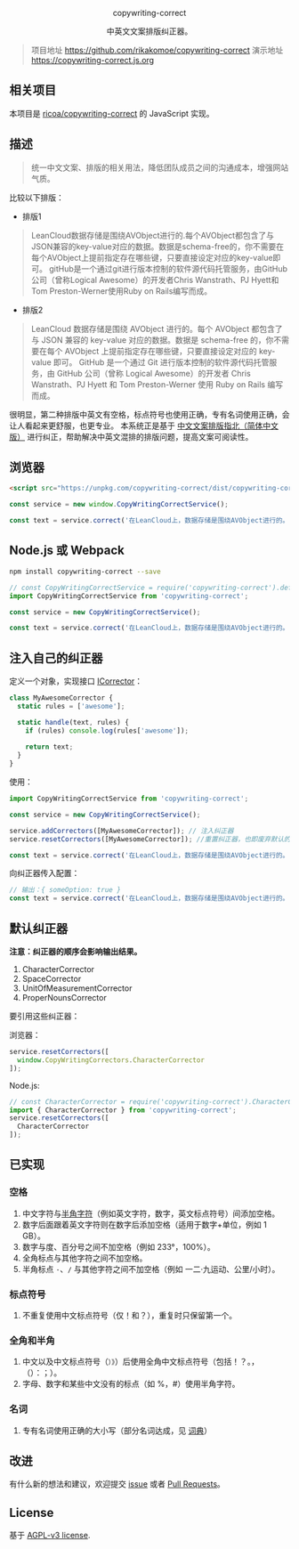 <p align="center">
copywriting-correct
</a>

<p align="center">中英文文案排版纠正器。</p>

> 项目地址 https://github.com/rikakomoe/copywriting-correct
演示地址 https://copywriting-correct.js.org

## 相关项目

本项目是 [ricoa/copywriting-correct](https://github.com/ricoa/copywriting-correct) 的 JavaScript 实现。

## 描述

> 统一中文文案、排版的相关用法，降低团队成员之间的沟通成本，增强网站气质。
 
比较以下排版：
* 排版1
>LeanCloud数据存储是围绕AVObject进行的.每个AVObject都包含了与JSON兼容的key-value对应的数据。数据是schema-free的，你不需要在每个AVObject上提前指定存在哪些键，只要直接设定对应的key-value即可。
gitHub是一个通过git进行版本控制的软件源代码托管服务，由GitHub公司（曾称Logical Awesome）的开发者Chris Wanstrath、PJ Hyett和Tom Preston-Werner使用Ruby on Rails编写而成。

* 排版2
>LeanCloud 数据存储是围绕 AVObject 进行的。每个 AVObject 都包含了与 JSON 兼容的 key-value 对应的数据。数据是 schema-free 的，你不需要在每个 AVObject 上提前指定存在哪些键，只要直接设定对应的 key-value 即可。
GitHub 是一个通过 Git 进行版本控制的软件源代码托管服务，由 GitHub 公司（曾称 Logical Awesome）的开发者 Chris Wanstrath、PJ Hyett 和 Tom Preston-Werner 使用 Ruby on Rails 编写而成。

很明显，第二种排版中英文有空格，标点符号也使用正确，专有名词使用正确，会让人看起来更舒服，也更专业。
本系统正是基于 [中文文案排版指北（简体中文版）](https://github.com/mzlogin/chinese-copywriting-guidelines) 进行纠正，帮助解决中英文混排的排版问题，提高文案可阅读性。

## 浏览器

```html
<script src="https://unpkg.com/copywriting-correct/dist/copywriting-correct.min.js"></script>
```

```javascript
const service = new window.CopyWritingCorrectService();

const text = service.correct('在LeanCloud上，数据存储是围绕AVObject进行的。');
```

## Node.js 或 Webpack

```bash
npm install copywriting-correct --save
```

```javascript
// const CopyWritingCorrectService = require('copywriting-correct').default;
import CopyWritingCorrectService from 'copywriting-correct';

const service = new CopyWritingCorrectService();

const text = service.correct('在LeanCloud上，数据存储是围绕AVObject进行的。');
```

## 注入自己的纠正器

定义一个对象，实现接口 [ICorrector](https://github.com/rikakomoe/copywriting-correct/tree/master/@types/correctors/Interfaces/ICorrector.d.ts)：

```javascript
class MyAwesomeCorrector {
  static rules = ['awesome'];

  static handle(text, rules) {
    if (rules) console.log(rules['awesome']);
    
    return text;
  }
}
```

使用：

```javascript
import CopyWritingCorrectService from 'copywriting-correct';

const service = new CopyWritingCorrectService();

service.addCorrectors([MyAwesomeCorrector]); // 注入纠正器
service.resetCorrectors([MyAwesomeCorrector]); //重置纠正器，也即废弃默认的纠正器

const text = service.correct('在LeanCloud上，数据存储是围绕AVObject进行的。');

```

向纠正器传入配置：

```javascript
// 输出：{ someOption: true }
const text = service.correct('在LeanCloud上，数据存储是围绕AVObject进行的。', { awesome: { someOption: true } });
```


## 默认纠正器

**注意：纠正器的顺序会影响输出结果。**

1. CharacterCorrector
2. SpaceCorrector
3. UnitOfMeasurementCorrector
4. ProperNounsCorrector

要引用这些纠正器：

浏览器：

```javascript
service.resetCorrectors([
  window.CopyWritingCorrectors.CharacterCorrector
]);
```

Node.js:

```javascript
// const CharacterCorrector = require('copywriting-correct').CharacterCorrector;
import { CharacterCorrector } from 'copywriting-correct';
service.resetCorrectors([
  CharacterCorrector
]);
```

## 已实现

### 空格

1. 中文字符与[半角字符](http://zh.wikipedia.org/wiki/%E5%85%A8%E5%BD%A2%E5%92%8C%E5%8D%8A%E5%BD%A2)（例如英文字符，数字，英文标点符号）间添加空格。
2. 数字后面跟着英文字符则在数字后添加空格（适用于数字+单位，例如 1 GB）。
3. 数字与度、百分号之间不加空格（例如 233°，100%）。
4. 全角标点与其他字符之间不加空格。
5. 半角标点 `·`、`/` 与其他字符之间不加空格（例如 一二·九运动、公里/小时）。

### 标点符号

1. 不重复使用中文标点符号（仅！和？），重复时只保留第一个。

### 全角和半角

1. 中文以及中文标点符号（```）》```）后使用全角中文标点符号（包括！？。，（）：；）。
2. 字母、数字和某些中文没有的标点（如 %，#）使用半角字符。

### 名词

1. 专有名词使用正确的大小写（部分名词达成，见 [词典](https://github.com/NauxLiu/auto-correct/blob/afb60f8685a205adfe33ee342c98cc3e20d33c9e/dicts.php)）

## 改进

有什么新的想法和建议，欢迎提交 [issue](https://github.com/rikakomoe/copywriting-correct/issues) 或者 [Pull Requests](https://github.com/rikakomoe/copywriting-correct/pulls)。

## License

基于 [AGPL-v3 license](https://www.gnu.org/licenses/agpl-3.0.zh-cn.html).
